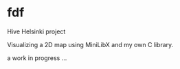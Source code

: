 # fdf

Hive Helsinki project

Visualizing a 2D map using MiniLibX and my own C library.

a work in progress ...

